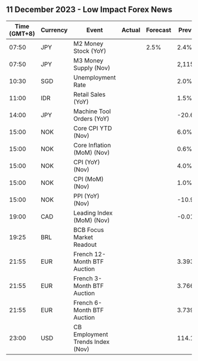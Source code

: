 ## 11 December 2023 - Low Impact Forex News

| Time (GMT+8) | Currency | Event | Actual | Forecast | Previous |
|------|----------|-------|--------|----------|----------|
| 07:50 | JPY | M2 Money Stock (YoY) |  | 2.5% | 2.4% |
| 07:50 | JPY | M3 Money Supply (Nov) |  |  | 2,115.4% |
| 10:30 | SGD | Unemployment Rate |  |  | 2.0% |
| 11:00 | IDR | Retail Sales (YoY) |  |  | 1.5% |
| 14:00 | JPY | Machine Tool Orders (YoY) |  |  | -20.6% |
| 15:00 | NOK | Core CPI YTD (Nov) |  |  | 6.0% |
| 15:00 | NOK | Core Inflation (MoM) (Nov) |  |  | 0.6% |
| 15:00 | NOK | CPI (YoY) (Nov) |  |  | 4.0% |
| 15:00 | NOK | CPI (MoM) (Nov) |  |  | 1.0% |
| 15:00 | NOK | PPI (YoY) (Nov) |  |  | -10.9% |
| 19:00 | CAD | Leading Index (MoM) (Nov) |  |  | -0.01% |
| 19:25 | BRL | BCB Focus Market Readout |  |  |  |
| 21:55 | EUR | French 12-Month BTF Auction |  |  | 3.393% |
| 21:55 | EUR | French 3-Month BTF Auction |  |  | 3.766% |
| 21:55 | EUR | French 6-Month BTF Auction |  |  | 3.739% |
| 23:00 | USD | CB Employment Trends Index (Nov) |  |  | 114.16 |
